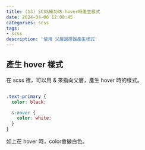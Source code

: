 ```yaml
---
title: (13) SCSS練功坊-hover時產生樣式
date: 2024-04-06 12:08:45
categories: scss
tags: 
- scss
description: '使用 父層選擇器產生樣式'
---
```


## 產生 hover 樣式

在 scss 裡，可以用 & 來指向父層，產生 hover 時的樣式。

``` scss

.text-primary {
  color: black;

  &:hover {
    color: white;
  }
}
```

如上在 hover 時，color會變白色。
